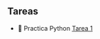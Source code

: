 ## Tareas
- 🐍 Practica Python [Tarea 1][tarea1]

[tarea1]: https://colab.research.google.com/drive/1br9kr8ttEFHoes6_-Fd1-RlbWoNE0MaV?usp=sharing
